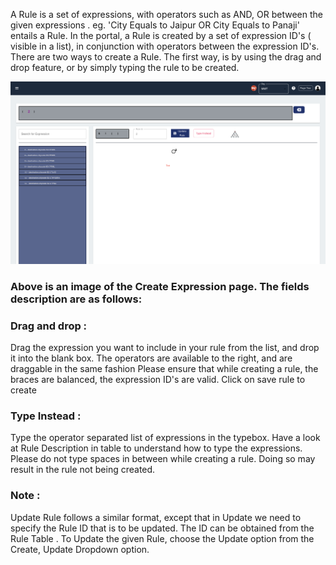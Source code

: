 


A Rule is a set of expressions, with operators such as AND, OR between the given expressions . eg. 'City Equals to Jaipur OR City Equals to Panaji' entails a Rule. In the portal, a Rule is created by a set of expression ID's ( visible in a list), in conjunction with operators between the expression ID's. There are two ways to create a Rule. The first way, is by using the drag and drop feature, or by simply typing the rule to be created.

![alt text for screen readers](/img/rule/rules.png "Text to show on mouseover")

### Above is an image of the Create Expression page. The fields description are as follows:
### Drag and drop : 
Drag the expression you want to include in your rule from the list, and drop it into the blank box. The operators are available to the right, and are draggable in the same fashion Please ensure that while creating a rule, the braces are balanced, the expression ID's are valid. Click on save rule to create

### Type Instead :
Type the operator separated list of expressions in the typebox. Have a look at Rule Description in table to understand how to type the expressions. Please do not type spaces in between while creating a rule. Doing so may result in the rule not being created.

### Note :
 Update Rule follows a similar format, except that in Update we need to specify the Rule ID that is to be updated. The ID can be obtained from the Rule Table . To Update the given Rule, choose the Update option from the Create, Update Dropdown option.
